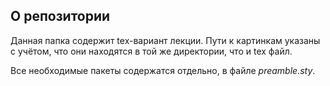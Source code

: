 ## О репозитории
Данная папка содержит tex-вариант лекции. Пути к картинкам указаны с учётом, что они находятся в той же директории, что и tex файл.

Все необходимые пакеты содержатся отдельно, в файле *preamble.sty*.
